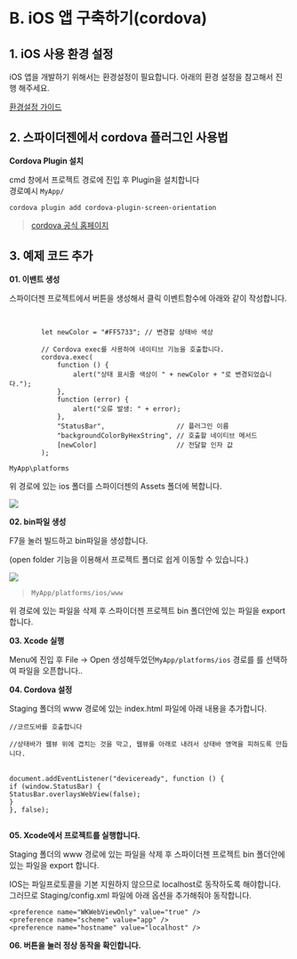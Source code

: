 # B. iOS 앱 구축하기(cordova)

## 1. iOS 사용 환경 설정

iOS 앱을 개발하기 위해서는 환경설정이 필요합니다. 아래의 환경 설정을 참고해서 진행 해주세요.

[환경설정 가이드](../../../03-start-guide/04-mobile/b-ios.md)

## 2. 스파이더젠에서 cordova 플러그인 사용법

**Cordova Plugin 설치**

cmd 창에서 프로젝트 경로에 진입 후 Plugin을 설치합니다\
경로예시 `MyApp/`

`cordova plugin add cordova-plugin-screen-orientation`

> [cordova 공식 홈페이지](https://cordova.apache.org/plugins/)

## 3. 예제 코드 추가

**01. 이밴트 생성**

스파이더젠 프로젝트에서 버튼을 생성해서 클릭 이벤트함수에 아래와 같이 작성합니다.



```


        let newColor = "#FF5733"; // 변경할 상태바 색상

        // Cordova exec를 사용하여 네이티브 기능을 호출합니다.
        cordova.exec(
            function () {
                alert("상태 표시줄 색상이 " + newColor + "로 변경되었습니다.");
            },
            function (error) {
                alert("오류 발생: " + error);
            },
            "StatusBar",                  // 플러그인 이름
            "backgroundColorByHexString", // 호출할 네이티브 메서드
            [newColor]                    // 전달할 인자 값
        );

```



`MyApp\platforms`

위 경로에 있는 ios 폴더를 스파이더젠의 Assets 폴더에  복합니다.

![](../../../.gitbook/assets/002.png)

**02. bin파일 생성**

F7을 눌러 빌드하고 bin파일을 생성합니다.

(open folder 기능을 이용해서 프로젝트 폴더로 쉽게 이동할 수 있습니다.)

![](<../../../.gitbook/assets/build (1).png>)

> `MyApp/platforms/ios/www`



위 경로에 있는 파일을 삭제 후 스파이더젠 프로젝트 bin 폴더안에 있는 파일을 export 합니다.

**03. Xcode 실행**

Menu에 진입 후 File -> Open 생성해두었던`MyApp/platforms/ios` 경로를 를 선택하여 파일을 오픈합니다..

**04. Cordova 설정**

Staging 폴더의 www 경로에 있는 index.html 파일에 아래 내용을 추가합니다.

`//코르도바를 호출합니다`

`//상태바가 웹뷰 위에 겹치는 것을 막고, 웹뷰를 아래로 내려서 상태바 영역을 피하도록 만듭니다.`

\
&#x20;       `document.addEventListener("deviceready", function () {`\
&#x20;           `if (window.StatusBar) {`\
&#x20;               `StatusBar.overlaysWebView(false);`\
&#x20;           `}`\
&#x20;       `}, false);`

<figure><img src="../../../.gitbook/assets/ioscordova.png" alt=""><figcaption></figcaption></figure>

**05. Xcode에서 프로젝트를 실행합니다.**

Staging 폴더의 www 경로에 있는 파일을 삭제 후 스파이더젠 프로젝트 bin 폴더안에 있는 파일을 export 합니다.

IOS는 파일프로토콜을 기본 지원하지 않으므로 localhost로 동작하도록 해야합니다. 그러므로 Staging/config.xml 파일에 아래 옵션을 추가해줘야 동작합니다.

```
<preference name="WKWebViewOnly" value="true" />
<preference name="scheme" value="app" />
<preference name="hostname" value="localhost" />
```

**06. 버튼을 눌러 정상 동작을 확인합니다.**



<div><figure><img src="../../../.gitbook/assets/ios01.png" alt=""><figcaption></figcaption></figure> <figure><img src="../../../.gitbook/assets/ios02.png" alt=""><figcaption></figcaption></figure></div>
